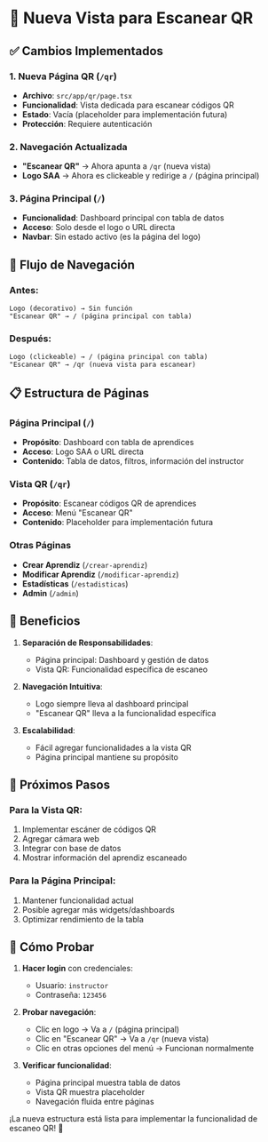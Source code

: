 # 📱 Nueva Vista para Escanear QR

## ✅ **Cambios Implementados**

### 1. **Nueva Página QR** (`/qr`)
- **Archivo**: `src/app/qr/page.tsx`
- **Funcionalidad**: Vista dedicada para escanear códigos QR
- **Estado**: Vacía (placeholder para implementación futura)
- **Protección**: Requiere autenticación

### 2. **Navegación Actualizada**
- **"Escanear QR"** → Ahora apunta a `/qr` (nueva vista)
- **Logo SAA** → Ahora es clickeable y redirige a `/` (página principal)

### 3. **Página Principal** (`/`)
- **Funcionalidad**: Dashboard principal con tabla de datos
- **Acceso**: Solo desde el logo o URL directa
- **Navbar**: Sin estado activo (es la página del logo)

## 🔄 **Flujo de Navegación**

### **Antes**:
```
Logo (decorativo) → Sin función
"Escanear QR" → / (página principal con tabla)
```

### **Después**:
```
Logo (clickeable) → / (página principal con tabla)
"Escanear QR" → /qr (nueva vista para escanear)
```

## 📋 **Estructura de Páginas**

### **Página Principal** (`/`)
- **Propósito**: Dashboard con tabla de aprendices
- **Acceso**: Logo SAA o URL directa
- **Contenido**: Tabla de datos, filtros, información del instructor

### **Vista QR** (`/qr`)
- **Propósito**: Escanear códigos QR de aprendices
- **Acceso**: Menú "Escanear QR"
- **Contenido**: Placeholder para implementación futura

### **Otras Páginas**
- **Crear Aprendiz** (`/crear-aprendiz`)
- **Modificar Aprendiz** (`/modificar-aprendiz`)
- **Estadísticas** (`/estadisticas`)
- **Admin** (`/admin`)

## 🎯 **Beneficios**

1. **Separación de Responsabilidades**:
   - Página principal: Dashboard y gestión de datos
   - Vista QR: Funcionalidad específica de escaneo

2. **Navegación Intuitiva**:
   - Logo siempre lleva al dashboard principal
   - "Escanear QR" lleva a la funcionalidad específica

3. **Escalabilidad**:
   - Fácil agregar funcionalidades a la vista QR
   - Página principal mantiene su propósito

## 🚀 **Próximos Pasos**

### **Para la Vista QR**:
1. Implementar escáner de códigos QR
2. Agregar cámara web
3. Integrar con base de datos
4. Mostrar información del aprendiz escaneado

### **Para la Página Principal**:
1. Mantener funcionalidad actual
2. Posible agregar más widgets/dashboards
3. Optimizar rendimiento de la tabla

## 🧪 **Cómo Probar**

1. **Hacer login** con credenciales:
   - Usuario: `instructor`
   - Contraseña: `123456`

2. **Probar navegación**:
   - Clic en logo → Va a `/` (página principal)
   - Clic en "Escanear QR" → Va a `/qr` (nueva vista)
   - Clic en otras opciones del menú → Funcionan normalmente

3. **Verificar funcionalidad**:
   - Página principal muestra tabla de datos
   - Vista QR muestra placeholder
   - Navegación fluida entre páginas

¡La nueva estructura está lista para implementar la funcionalidad de escaneo QR! 🎉
